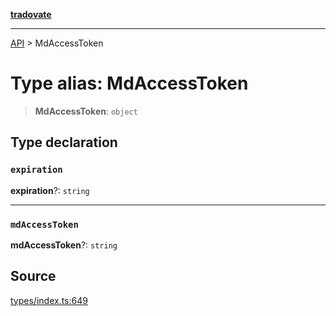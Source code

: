 [**tradovate**](../README.md)

***

[API](../API.md) > MdAccessToken

# Type alias: MdAccessToken

> **MdAccessToken**: `object`

## Type declaration

### `expiration`

**expiration**?: `string`

***

### `mdAccessToken`

**mdAccessToken**?: `string`

## Source

[types/index.ts:649](https://github.com/cgilly2fast/tradovate-typescript/blob/b1caea5/src/types/index.ts#L649)
